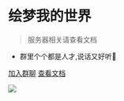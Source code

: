# 绘梦我的世界

> 服务器相关请查看文档

- 群里个个都是人才,说话又好听🌹

[加入群聊](https://jq.qq.com/?_wv=1027&k=WwignUAQ)
[查看文档](README.md)

![](./imgs/background.jpg)